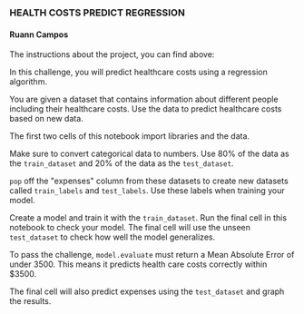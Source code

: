 ### HEALTH COSTS PREDICT REGRESSION
#### Ruann Campos 
The instructions about the project, you can find above:

In this challenge, you will predict healthcare costs using a regression algorithm.

You are given a dataset that contains information about different people including their healthcare costs. Use the data to predict healthcare costs based on new data.

The first two cells of this notebook import libraries and the data.

Make sure to convert categorical data to numbers. Use 80% of the data as the `train_dataset` and 20% of the data as the `test_dataset`.

`pop` off the "expenses" column from these datasets to create new datasets called `train_labels` and `test_labels`. Use these labels when training your model.

Create a model and train it with the `train_dataset`. Run the final cell in this notebook to check your model. The final cell will use the unseen `test_dataset` to check how well the model generalizes.

To pass the challenge, `model.evaluate` must return a Mean Absolute Error of under 3500. This means it predicts health care costs correctly within $3500.

The final cell will also predict expenses using the `test_dataset` and graph the results.